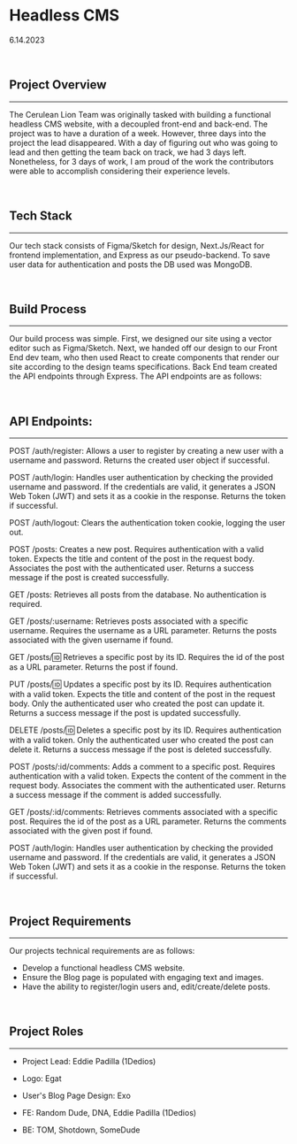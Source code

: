 # Headless CMS

6.14.2023

<br>

## Project Overview

---

The Cerulean Lion Team was originally tasked with building a functional headless CMS website, with a decoupled front-end and back-end. The project was to have a duration of a week. However, three days into the project the lead disappeared. With a day of figuring out who was going to lead and then getting the team back on track, we had 3 days left. Nonetheless, for 3 days of work, I am proud of the work the contributors were able to accomplish considering their experience levels.

<br>

## Tech Stack

---

Our tech stack consists of Figma/Sketch for design, Next.Js/React for frontend implementation, and Express as our pseudo-backend. To save user data for authentication and posts the DB used was MongoDB.

<br>

## Build Process

---

Our build process was simple. First, we designed our site using a vector editor such as Figma/Sketch. Next, we handed off our design to our Front End dev team, who then used React to create components that render our site according to the design teams specifications. Back End team created the API endpoints through Express. The API endpoints are as follows:

<br>

## API Endpoints:

---

POST /auth/register: Allows a user to register by creating a new user with a username and password. Returns the created user object if successful.

POST /auth/login: Handles user authentication by checking the provided username and password. If the credentials are valid, it generates a JSON Web Token (JWT) and sets it as a cookie in the response. Returns the token if successful.

POST /auth/logout: Clears the authentication token cookie, logging the user out.

POST /posts: Creates a new post. Requires authentication with a valid token. Expects the title and content of the post in the request body. Associates the post with the authenticated user. Returns a success message if the post is created successfully.

GET /posts: Retrieves all posts from the database. No authentication is required.

GET /posts/:username: Retrieves posts associated with a specific username. Requires the username as a URL parameter. Returns the posts associated with the given username if found.

GET /posts/🆔 Retrieves a specific post by its ID. Requires the id of the post as a URL parameter. Returns the post if found.

PUT /posts/🆔 Updates a specific post by its ID. Requires authentication with a valid token. Expects the title and content of the post in the request body. Only the authenticated user who created the post can update it. Returns a success message if the post is updated successfully.

DELETE /posts/🆔 Deletes a specific post by its ID. Requires authentication with a valid token. Only the authenticated user who created the post can delete it. Returns a success message if the post is deleted successfully.

POST /posts/:id/comments: Adds a comment to a specific post. Requires authentication with a valid token. Expects the content of the comment in the request body. Associates the comment with the authenticated user. Returns a success message if the comment is added successfully.

GET /posts/:id/comments: Retrieves comments associated with a specific post. Requires the id of the post as a URL parameter. Returns the comments associated with the given post if found.

POST /auth/login: Handles user authentication by checking the provided username and password. If the credentials are valid, it generates a JSON Web Token (JWT) and sets it as a cookie in the response. Returns the token if successful.

<br>

## Project Requirements </br>

---

Our projects technical requirements are as follows:

- Develop a functional headless CMS website.
- Ensure the Blog page is populated with engaging text and images.
- Have the ability to register/login users and, edit/create/delete posts.

<br>

## Project Roles

---

- Project Lead: Eddie Padilla (1Dedios)

- Logo: Egat

- User's Blog Page Design: Exo

- FE: Random Dude, DNA, Eddie Padilla (1Dedios)

- BE: TOM, Shotdown, SomeDude

